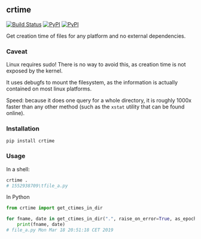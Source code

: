 ## crtime

[![Build Status](https://travis-ci.org/kootenpv/crtime.svg?branch=master)](https://travis-ci.org/kootenpv/crtime)
[![PyPI](https://img.shields.io/pypi/v/crtime.svg?style=flat-square)](https://pypi.python.org/pypi/crtime/)
[![PyPI](https://img.shields.io/pypi/pyversions/crtime.svg?style=flat-square)](https://pypi.python.org/pypi/crtime/)

Get creation time of files for any platform and no external dependencies.

### Caveat

Linux requires sudo! There is no way to avoid this, as creation time is not exposed by the kernel.

It uses debugfs to mount the filesystem, as the information is actually contained on most linux platforms.

Speed: because it does one query for a whole directory, it is roughly 1000x faster than any other method (such as the `xstat` utility that can be found online).

### Installation

    pip install crtime

### Usage

In a shell:

```bash
crtime .
# 1552938709\tfile_a.py
```

In Python

```python
from crtime import get_ctimes_in_dir

for fname, date in get_ctimes_in_dir(".", raise_on_error=True, as_epoch=False):
    print(fname, date)
# file_a.py Mon Mar 18 20:51:18 CET 2019
```
